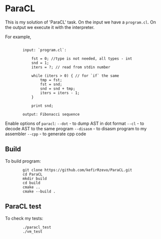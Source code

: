 # ParaCL
This is my solution of 'ParaCL' task. On the input we have a `program.cl`. On the output we execute it with the interpreter.

For example, 
```

        input: `program.cl`:

            fst = 0; //type is not needed, all types - int
            snd = 1;
            iters = ?; // read from stdin number

            while (iters > 0) { // for `if` the same
                tmp = fst;
                fst = snd;
                snd = snd + tmp;
                iters = iters - 1;
            }

            print snd;

        output: Fibonacci sequence
```
Enable options of `paracl`:
`--dot`    - to dump AST in dot format
`--cl`     - to decode AST to the same program
`--disasm` - to disasm program to my assembler
`--cpp`    - to generate cpp code


## Build
To build program:
```
        git clone https://github.com/kefirRzevo/ParaCL.git
        cd ParaCL
        mkdir build
        cd build
        cmake ..
        cmake --build .
```

## ParaCL test
To check my tests:
```
        ./paracl_test
        ./vm_test
```
